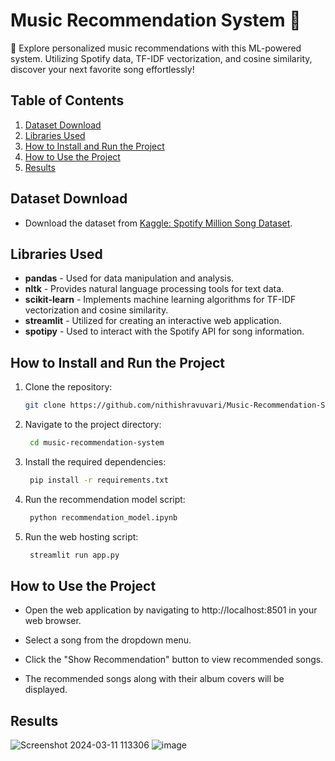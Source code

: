 # Music Recommendation System 🎵

🔮 Explore personalized music recommendations with this ML-powered system. Utilizing Spotify data, TF-IDF vectorization, and cosine similarity, discover your next favorite song effortlessly!

## Table of Contents

1. [Dataset Download](#dataset-download)
2. [Libraries Used](#libraries-used)
3. [How to Install and Run the Project](#how-to-install-and-run-the-project)
4. [How to Use the Project](#how-to-use-the-project)
5. [Results](#results)

## Dataset Download

- Download the dataset from [Kaggle: Spotify Million Song Dataset](https://www.kaggle.com/datasets/notshrirang/spotify-million-song-dataset).

## Libraries Used

- **pandas** -  Used for data manipulation and analysis.
- **nltk** - Provides natural language processing tools for text data.
- **scikit-learn** - Implements machine learning algorithms for TF-IDF vectorization and cosine similarity.
- **streamlit** - Utilized for creating an interactive web application.
- **spotipy** - Used to interact with the Spotify API for song information.

## How to Install and Run the Project

1. Clone the repository:

   ```bash
   git clone https://github.com/nithishravuvari/Music-Recommendation-System.git

2. Navigate to the project directory:
   ```bash
    cd music-recommendation-system
3. Install the required dependencies:
   ```bash
    pip install -r requirements.txt
4. Run the recommendation model script:
   ```bash
    python recommendation_model.ipynb
5. Run the web hosting script:
   ```bash
    streamlit run app.py

## How to Use the Project

- Open the web application by navigating to http://localhost:8501 in your web browser.

- Select a song from the dropdown menu.

- Click the "Show Recommendation" button to view recommended songs.

- The recommended songs along with their album covers will be displayed.

## Results
![Screenshot 2024-03-11 113306](https://github.com/nithishravuvari/Music-Recommendation-System/assets/104012893/a632f9b4-f2cf-4cce-aa70-30c3010a5efb)
![image](https://github.com/nithishravuvari/Music-Recommendation-System/assets/104012893/e9e20cc6-2b9f-43dd-abe7-adbac410594f)







